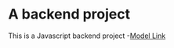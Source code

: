# A backend project

This is a Javascript backend project
-[Model Link](https://app.eraser.io/workspace/YtPqZ1VogxGy1jzIDkzj)
